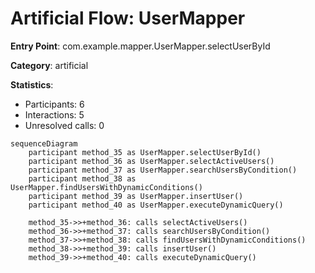 # Artificial Flow: UserMapper

**Entry Point**: com.example.mapper.UserMapper.selectUserById

**Category**: artificial

**Statistics**:
- Participants: 6
- Interactions: 5
- Unresolved calls: 0

```mermaid
sequenceDiagram
    participant method_35 as UserMapper.selectUserById()
    participant method_36 as UserMapper.selectActiveUsers()
    participant method_37 as UserMapper.searchUsersByCondition()
    participant method_38 as UserMapper.findUsersWithDynamicConditions()
    participant method_39 as UserMapper.insertUser()
    participant method_40 as UserMapper.executeDynamicQuery()

    method_35->>+method_36: calls selectActiveUsers()
    method_36->>+method_37: calls searchUsersByCondition()
    method_37->>+method_38: calls findUsersWithDynamicConditions()
    method_38->>+method_39: calls insertUser()
    method_39->>+method_40: calls executeDynamicQuery()
```
